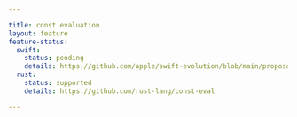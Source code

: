 ```yaml
---

title: const evaluation
layout: feature
feature-status:
  swift:
    status: pending
    details: https://github.com/apple/swift-evolution/blob/main/proposals/0359-build-time-constant-values.md
  rust:
    status: supported
    details: https://github.com/rust-lang/const-eval

---
```


